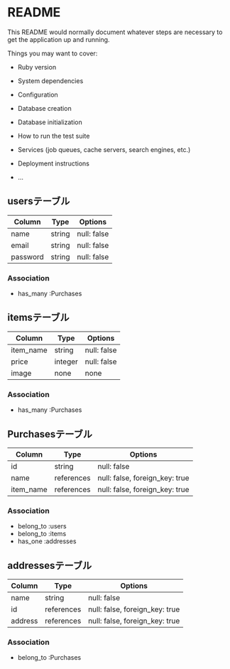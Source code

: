 # README

This README would normally document whatever steps are necessary to get the
application up and running.

Things you may want to cover:

* Ruby version

* System dependencies

* Configuration

* Database creation

* Database initialization

* How to run the test suite

* Services (job queues, cache servers, search engines, etc.)

* Deployment instructions

* ...


## usersテーブル

| Column    | Type       | Options     |
| --------- | ---------- | ----------- |
| name      | string     | null: false |
| email     | string     | null: false |
| password  | string     | null: false |

### Association
- has_many :Purchases


## itemsテーブル

| Column    | Type       | Options     |
| --------- | ---------- | ----------- |
| item_name | string     | null: false |
| price     | integer    | null: false |
| image     | none       | none        |

### Association
- has_many :Purchases


## Purchasesテーブル

| Column    | Type       | Options                        |
| --------- | ---------- | ------------------------------ |
| id        | string     | null: false                    |
| name      | references | null: false, foreign_key: true |
| item_name | references | null: false, foreign_key: true |

### Association
- belong_to :users
- belong_to :items
- has_one :addresses


## addressesテーブル

| Column  | Type       | Options                        |
| ------- | ---------- | ------------------------------ |
| name    | string     | null: false                    |
| id      | references | null: false, foreign_key: true |
| address | references | null: false, foreign_key: true |

### Association
- belong_to :Purchases
